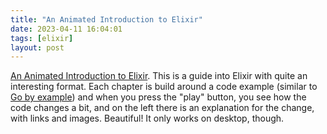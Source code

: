 ```yaml
---
title: "An Animated Introduction to Elixir"
date: 2023-04-11 16:04:01
tags: [elixir]
layout: post
---
```


[An Animated Introduction to Elixir](https://markm208.github.io/exbook/). This is a guide into Elixir with quite an interesting format. Each chapter is build around a code example (similar to [Go by example](https://gobyexample.com/)) and when you press the "play" button, you see how the code changes a bit, and on the left there is an explanation for the change, with links and images. Beautiful! It only works on desktop, though.
